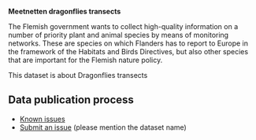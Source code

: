**Meetnetten dragonflies transects**

The Flemish government wants to collect high-quality information on a number of priority plant and animal species by means of monitoring networks. These are species on which Flanders has to report to Europe in the framework of the Habitats and Birds Directives, but also other species that are important for the Flemish nature policy.

This dataset is about Dragonflies transects

## Data publication process

* [Known issues](https://github.com/inbo/soortenmeetnetten-events/labels/meetnetten-8-dragonflies-transects-occurrences/)
* [Submit an issue](https://github.com/inbo/data-publication/issues/new) (please mention the dataset name)